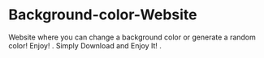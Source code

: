# Background-color-Website
Website where you can change a background color or generate a random color!
Enjoy!
.
Simply Download and Enjoy It!
.
